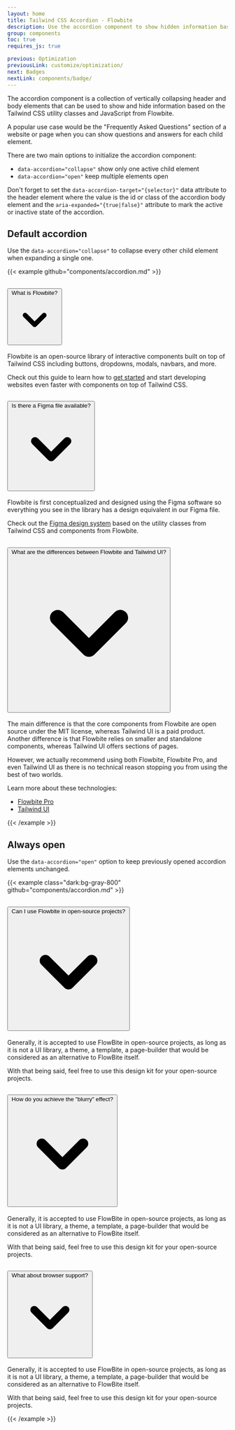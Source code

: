 ```yaml
---
layout: home
title: Tailwind CSS Accordion - Flowbite
description: Use the accordion component to show hidden information based on the collapse and expand state of the child elements
group: components
toc: true
requires_js: true

previous: Optimization
previousLink: customize/optimization/
next: Badges
nextLink: components/badge/
---
```


The accordion component is a collection of vertically collapsing header and body elements that can be used to show and hide information based on the Tailwind CSS utility classes and JavaScript from Flowbite.

A popular use case would be the "Frequently Asked Questions" section of a website or page when you can show questions and answers for each child element.

There are two main options to initialize the accordion component:

- `data-accordion="collapse"` show only one active child element
- `data-accordion="open"` keep multiple elements open

Don't forget to set the `data-accordion-target="{selector}"` data attribute to the header element where the value is the id or class of the accordion body element and the `aria-expanded="{true|false}"` attribute to mark the active or inactive state of the accordion.

## Default accordion

Use the `data-accordion="collapse"` to collapse every other child element when expanding a single one. 

{{< example github="components/accordion.md" >}}
<div id="accordion-collapse" data-accordion="collapse">
  <h2 id="accordion-collapse-heading-1">
    <button type="button" class="flex focus:ring-4 focus:ring-gray-200 dark:focus:ring-gray-800 justify-between p-5 w-full font-medium text-left border border-gray-200 dark:border-gray-700 border-b-0 text-gray-900 dark:text-white bg-gray-100 dark:bg-gray-800 hover:bg-gray-100 dark:hover:bg-gray-800 rounded-t-xl" data-accordion-target="#accordion-collapse-body-1" aria-expanded="true" aria-controls="accordion-collapse-body-1">
      <span>What is Flowbite?</span>
      <svg data-accordion-icon class="w-6 h-6 rotate-180" fill="currentColor" viewBox="0 0 20 20" xmlns="http://www.w3.org/2000/svg"><path fill-rule="evenodd" d="M5.293 7.293a1 1 0 011.414 0L10 10.586l3.293-3.293a1 1 0 111.414 1.414l-4 4a1 1 0 01-1.414 0l-4-4a1 1 0 010-1.414z" clip-rule="evenodd"></path></svg>
    </button>
  </h2>
  <div id="accordion-collapse-body-1" aria-labelledby="accordion-collapse-heading-1">
    <div class="p-5 border border-gray-200 dark:border-gray-700 dark:bg-gray-900 border-b-0">
      <p class="mb-2 text-gray-500 dark:text-gray-400">Flowbite is an open-source library of interactive components built on top of Tailwind CSS including buttons, dropdowns, modals, navbars, and more.</p>
      <p class="text-gray-500 dark:text-gray-400">Check out this guide to learn how to <a href="https://flowbite.com/docs/getting-started/introduction/" target="_blank" class="text-blue-600 dark:text-blue-500 hover:underline">get started</a> and start developing websites even faster with components on top of Tailwind CSS.</p>
    </div>
  </div>
  <h2 id="accordion-collapse-heading-2">
    <button type="button" class="flex focus:ring-4 focus:ring-gray-200 dark:focus:ring-gray-800 justify-between p-5 w-full font-medium border border-gray-200 dark:border-gray-700 border-b-0 text-left text-gray-500 dark:text-gray-400 hover:bg-gray-100 dark:hover:bg-gray-800" data-accordion-target="#accordion-collapse-body-2" aria-expanded="false" aria-controls="accordion-collapse-body-2">
      <span>Is there a Figma file available?</span>
      <svg data-accordion-icon class="w-6 h-6" fill="currentColor" viewBox="0 0 20 20" xmlns="http://www.w3.org/2000/svg"><path fill-rule="evenodd" d="M5.293 7.293a1 1 0 011.414 0L10 10.586l3.293-3.293a1 1 0 111.414 1.414l-4 4a1 1 0 01-1.414 0l-4-4a1 1 0 010-1.414z" clip-rule="evenodd"></path></svg>
    </button>
  </h2>
  <div id="accordion-collapse-body-2" class="hidden" aria-labelledby="accordion-collapse-heading-2">
    <div class="p-5 border border-gray-200 dark:border-gray-700 border-b-0">
      <p class="mb-2 text-gray-500 dark:text-gray-400">Flowbite is first conceptualized and designed using the Figma software so everything you see in the library has a design equivalent in our Figma file.</p>
      <p class="text-gray-500 dark:text-gray-400">Check out the <a href="https://flowbite.com/figma/" target="_blank" class="text-blue-600 dark:text-blue-500 hover:underline">Figma design system</a> based on the utility classes from Tailwind CSS and components from Flowbite.</p>
    </div>
  </div>
  <h2 id="accordion-collapse-heading-3">
    <button type="button" class="flex border focus:ring-4 focus:ring-gray-200 dark:focus:ring-gray-800 border-gray-200 dark:border-gray-700 justify-between p-5 w-full font-medium text-left text-gray-500 dark:text-gray-400 hover:bg-gray-100 dark:hover:bg-gray-800" data-accordion-target="#accordion-collapse-body-3" aria-expanded="false" aria-controls="accordion-collapse-body-3">
      <span>What are the differences between Flowbite and Tailwind UI?</span>
      <svg data-accordion-icon class="w-6 h-6" fill="currentColor" viewBox="0 0 20 20" xmlns="http://www.w3.org/2000/svg"><path fill-rule="evenodd" d="M5.293 7.293a1 1 0 011.414 0L10 10.586l3.293-3.293a1 1 0 111.414 1.414l-4 4a1 1 0 01-1.414 0l-4-4a1 1 0 010-1.414z" clip-rule="evenodd"></path></svg>
    </button>
  </h2>
  <div id="accordion-collapse-body-3" class="hidden" aria-labelledby="accordion-collapse-heading-3">
    <div class="p-5 border border-gray-200 dark:border-gray-700 border-t-0">
      <p class="mb-2 text-gray-500 dark:text-gray-400">The main difference is that the core components from Flowbite are open source under the MIT license, whereas Tailwind UI is a paid product. Another difference is that Flowbite relies on smaller and standalone components, whereas Tailwind UI offers sections of pages.</p>
      <p class="mb-2 text-gray-500 dark:text-gray-400">However, we actually recommend using both Flowbite, Flowbite Pro, and even Tailwind UI as there is no technical reason stopping you from using the best of two worlds.</p>
      <p class="mb-2 text-gray-500 dark:text-gray-400">Learn more about these technologies:</p>
      <ul class="list-disc pl-5 dark:text-gray-400 text-gray-500">
        <li><a href="https://flowbite.com/pro/" target="_blank" class="text-blue-600 dark:text-blue-500 hover:underline">Flowbite Pro</a></li>
        <li><a href="https://tailwindui.com/" rel="nofollow" target="_blank" class="text-blue-600 dark:text-blue-500 hover:underline">Tailwind UI</a></li>
      </ul>
    </div>
  </div>
</div>
{{< /example >}}

## Always open

Use the `data-accordion="open"` option to keep previously opened accordion elements unchanged.

{{< example class="dark:bg-gray-800" github="components/accordion.md" >}}
<div id="accordion-open" data-accordion="open">
  <h2 id="accordion-open-heading-1">
    <button type="button" class="flex justify-between p-5 w-full font-medium text-left text-gray-900 bg-gray-100 rounded-t-xl border border-gray-200 hover:bg-gray-100" data-accordion-target="#accordion-open-body-1" aria-expanded="true" aria-controls="accordion-open-body-1">
      <span>Can I use Flowbite in open-source projects?</span>
      <svg data-accordion-icon class="w-6 h-6 rotate-180" fill="currentColor" viewBox="0 0 20 20" xmlns="http://www.w3.org/2000/svg"><path fill-rule="evenodd" d="M5.293 7.293a1 1 0 011.414 0L10 10.586l3.293-3.293a1 1 0 111.414 1.414l-4 4a1 1 0 01-1.414 0l-4-4a1 1 0 010-1.414z" clip-rule="evenodd"></path></svg>
    </button>
  </h2>
  <div id="accordion-open-body-1" aria-labelledby="accordion-open-heading-1">
    <div class="p-5 border border-gray-200 border-y-0">
      <p class="mb-2 text-gray-500">Generally, it is accepted to use FlowBite in open-source projects, as long as it is not a UI library, a theme, a template, a page-builder that would be considered as an alternative to FlowBite itself.</p>
      <p class="text-gray-500">With that being said, feel free to use this design kit for your open-source projects.</p>
    </div>
  </div>
  <h2 id="accordion-open-heading-2">
    <button type="button" class="flex justify-between p-5 w-full font-medium text-left text-gray-900 border border-gray-200 hover:bg-gray-100" data-accordion-target="#accordion-open-body-2" aria-expanded="false" aria-controls="accordion-open-body-2">
      <span>How do you achieve the "blurry" effect?</span>
      <svg data-accordion-icon class="w-6 h-6" fill="currentColor" viewBox="0 0 20 20" xmlns="http://www.w3.org/2000/svg"><path fill-rule="evenodd" d="M5.293 7.293a1 1 0 011.414 0L10 10.586l3.293-3.293a1 1 0 111.414 1.414l-4 4a1 1 0 01-1.414 0l-4-4a1 1 0 010-1.414z" clip-rule="evenodd"></path></svg>
    </button>
  </h2>
  <div id="accordion-open-body-2" class="hidden" aria-labelledby="accordion-open-heading-2">
    <div class="p-5 border border-gray-200 border-y-0">
      <p class="mb-2 text-gray-500">Generally, it is accepted to use FlowBite in open-source projects, as long as it is not a UI library, a theme, a template, a page-builder that would be considered as an alternative to FlowBite itself.</p>
      <p class="text-gray-500">With that being said, feel free to use this design kit for your open-source projects.</p>
    </div>
  </div>
  <h2 id="accordion-open-heading-3">
    <button type="button" class="flex justify-between p-5 w-full font-medium text-left text-gray-900 border border-gray-200 hover:bg-gray-100" data-accordion-target="#accordion-open-body-3" aria-expanded="false" aria-controls="accordion-open-body-3">
      <span>What about browser support?</span>
      <svg data-accordion-icon class="w-6 h-6" fill="currentColor" viewBox="0 0 20 20" xmlns="http://www.w3.org/2000/svg"><path fill-rule="evenodd" d="M5.293 7.293a1 1 0 011.414 0L10 10.586l3.293-3.293a1 1 0 111.414 1.414l-4 4a1 1 0 01-1.414 0l-4-4a1 1 0 010-1.414z" clip-rule="evenodd"></path></svg>
    </button>
  </h2>
  <div id="accordion-open-body-3" class="hidden" aria-labelledby="accordion-open-heading-3">
    <div class="p-5 border border-t-0 border-gray-200">
      <p class="mb-2 text-gray-500">Generally, it is accepted to use FlowBite in open-source projects, as long as it is not a UI library, a theme, a template, a page-builder that would be considered as an alternative to FlowBite itself.</p>
      <p class="text-gray-500">With that being said, feel free to use this design kit for your open-source projects.</p>
    </div>
  </div>
</div>
{{< /example >}}
